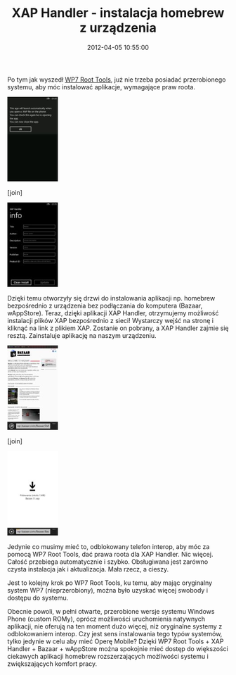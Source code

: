 ﻿---
layout:     post
title:      XAP Handler - instalacja homebrew z urządzenia
date:       2012-04-05 10:55:00
summary:    Po tym jak wyszedł WP7 Root Tools, już nie trzeba posiadać przerobionego systemu, aby móc instalować aplikacje, wymagające praw roota.Dzięki temu otworzyły się drzwi do instalowania aplikacji np. homebrew bezpośrednio z urządzenia bez podłączania do komputera (Bazaar, wAppStore). Teraz, dzięki aplik...
categories: oprogramowanie programowanie urządzenia mobilne
---



Po tym jak wyszedł [WP7 Root Tools](http://www.dobreprogramy.pl/djfoxer/Rootowanie-w-Windows-Phone-dla-wszystkich,31248.html), już nie trzeba posiadać przerobionego systemu, aby móc instalować aplikacje, wymagające praw roota.



![desk](https://raw.githubusercontent.com/djfoxer/djfoxer.github.io/master/_img/2012-4-5-_141_/g_-_288x192_-_-_31333x20120403234839_0.jpg)

[join]

![desk](https://raw.githubusercontent.com/djfoxer/djfoxer.github.io/master/_img/2012-4-5-_141_/g_-_288x192_-_-_31333x20120403234854_0.jpg)



Dzięki temu otworzyły się drzwi do instalowania aplikacji np. homebrew bezpośrednio z urządzenia bez podłączania do komputera (Bazaar, wAppStore). Teraz, dzięki aplikacji XAP Handler, otrzymujemy  możliwość instalacji plików XAP bezpośrednio z sieci! Wystarczy wejść na stronę i kliknąć na link z plikiem XAP. Zostanie on pobrany, a XAP Handler zajmie się resztą. Zainstaluje aplikację na naszym urządzeniu.







![desk](https://raw.githubusercontent.com/djfoxer/djfoxer.github.io/master/_img/2012-4-5-_141_/g_-_288x192_-_-_31333x20120403234902_0.jpg)

[join]

![desk](https://raw.githubusercontent.com/djfoxer/djfoxer.github.io/master/_img/2012-4-5-_141_/g_-_288x192_-_-_31333x20120403234845_0.jpg)



Jedynie co musimy mieć to,  odblokowany telefon interop, aby móc za pomocą WP7 Root Tools, dać prawa roota dla XAP Handler. Nic więcej. Całość przebiega automatycznie i szybko. Obsługiwana jest zarówno czysta instalacja jak i aktualizacja. Mała rzecz, a cieszy.





Jest to kolejny krok po WP7 Root Tools, ku temu, aby mając oryginalny system WP7 (nieprzerobiony), można było uzyskać więcej swobody i dostępu do systemu.

Obecnie powoli, w pełni otwarte, przerobione wersje systemu Windows Phone (custom ROMy), oprócz możliwości uruchomienia natywnych aplikacji, nie oferują na ten moment dużo więcej, niż oryginalne systemy z odblokowaniem interop. Czy jest sens instalowania tego typów systemów, tylko jedynie w celu aby mieć Operę Mobile? Dzięki WP7 Root Tools + XAP Handler + Bazaar + wAppStore można spokojnie mieć dostęp do większości ciekawych aplikacji homebrew rozszerzających możliwości systemu i zwiększających komfort pracy.
